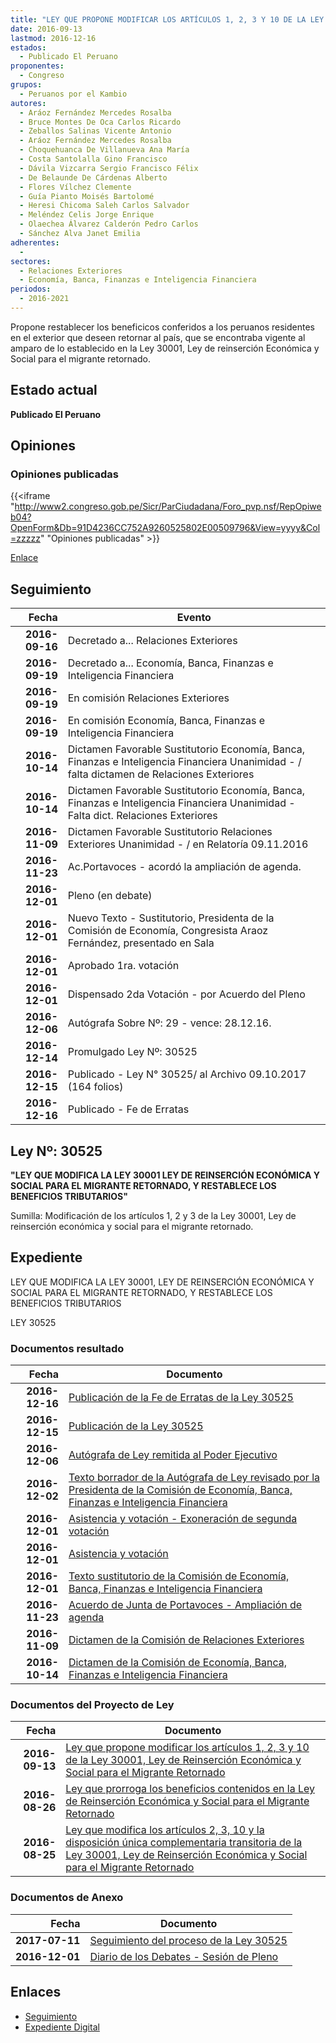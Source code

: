 ```yaml
---
title: "LEY QUE PROPONE MODIFICAR LOS ARTÍCULOS 1, 2, 3 Y 10 DE LA LEY 30001, LEY DE REINSERCIÓN ECONÓMICA Y SOCIAL PARA EL MIGRANTE RETORNADO"
date: 2016-09-13
lastmod: 2016-12-16
estados: 
  - Publicado El Peruano
proponentes: 
  - Congreso
grupos: 
  - Peruanos por el Kambio
autores: 
  - Aráoz Fernández Mercedes Rosalba
  - Bruce Montes De Oca Carlos Ricardo
  - Zeballos Salinas Vicente Antonio
  - Aráoz Fernández Mercedes Rosalba
  - Choquehuanca De Villanueva Ana María
  - Costa Santolalla Gino Francisco
  - Dávila Vizcarra Sergio Francisco Félix
  - De Belaunde De Cárdenas Alberto
  - Flores Vílchez Clemente
  - Guía Pianto Moisés Bartolomé
  - Heresi Chicoma Saleh Carlos Salvador
  - Meléndez Celis Jorge Enrique
  - Olaechea Álvarez Calderón Pedro Carlos
  - Sánchez Alva Janet Emilia
adherentes: 
  - 
sectores: 
  - Relaciones Exteriores
  - Economía, Banca, Finanzas e Inteligencia Financiera
periodos: 
  - 2016-2021
---
```


Propone restablecer los beneficicos conferidos a los peruanos residentes en el exterior que deseen retornar al país, que se encontraba vigente al amparo de lo establecido en la Ley 30001, Ley de reinserción Económica y Social para el migrante retornado.


## Estado actual

**Publicado El Peruano**

## Opiniones

### Opiniones publicadas

{{<iframe "http://www2.congreso.gob.pe/Sicr/ParCiudadana/Foro_pvp.nsf/RepOpiweb04?OpenForm&Db=91D4236CC752A9260525802E00509796&View=yyyy&Col=zzzzz" "Opiniones publicadas" >}}

[Enlace](http://www2.congreso.gob.pe/Sicr/ParCiudadana/Foro_pvp.nsf/RepOpiweb04?OpenForm&Db=91D4236CC752A9260525802E00509796&View=yyyy&Col=zzzzz)

## Seguimiento

| Fecha | Evento |
|------:|--------|
| **2016-09-16** | Decretado a... Relaciones Exteriores|
| **2016-09-19** | Decretado a... Economía, Banca, Finanzas e Inteligencia Financiera|
| **2016-09-19** | En comisión Relaciones Exteriores|
| **2016-09-19** | En comisión Economía, Banca, Finanzas e Inteligencia Financiera|
| **2016-10-14** | Dictamen Favorable Sustitutorio Economía, Banca, Finanzas e Inteligencia Financiera Unanimidad - / falta dictamen de Relaciones Exteriores|
| **2016-10-14** | Dictamen Favorable Sustitutorio Economía, Banca, Finanzas e Inteligencia Financiera Unanimidad - Falta dict. Relaciones Exteriores|
| **2016-11-09** | Dictamen Favorable Sustitutorio Relaciones Exteriores Unanimidad - / en Relatoría 09.11.2016|
| **2016-11-23** | Ac.Portavoces - acordó la ampliación de agenda.|
| **2016-12-01** | Pleno (en debate)|
| **2016-12-01** | Nuevo Texto - Sustitutorio, Presidenta de la Comisión de Economía, Congresista Araoz Fernández, presentado en Sala|
| **2016-12-01** | Aprobado 1ra. votación|
| **2016-12-01** | Dispensado 2da Votación - por Acuerdo del Pleno|
| **2016-12-06** | Autógrafa Sobre Nº: 29 - vence: 28.12.16.|
| **2016-12-14** | Promulgado Ley Nº: 30525|
| **2016-12-15** | Publicado - Ley N° 30525/ al Archivo 09.10.2017 (164 folios)|
| **2016-12-16** | Publicado - Fe de Erratas|

## Ley Nº: 30525

**"LEY QUE MODIFICA LA LEY 30001 LEY DE REINSERCIÓN ECONÓMICA Y SOCIAL PARA EL MIGRANTE RETORNADO, Y RESTABLECE LOS BENEFICIOS TRIBUTARIOS"**

Sumilla: Modificación de los artículos 1, 2 y 3 de la Ley 30001, Ley de reinserción económica y social para el migrante retornado.


## Expediente

LEY QUE MODIFICA LA LEY 30001, LEY DE REINSERCIÓN ECONÓMICA Y SOCIAL PARA EL MIGRANTE RETORNADO, Y RESTABLECE LOS BENEFICIOS TRIBUTARIOS

LEY 30525


### Documentos resultado

| Fecha | Documento |
|------:|--------|
| **2016-12-16** | [Publicación de la Fe de Erratas de la Ley 30525](http://www.leyes.congreso.gob.pe/Documentos/2016_2021/Fe_de_Erratas/Leyes/30525-FE.pdf) |
| **2016-12-15** | [Publicación de la Ley 30525](http://www.leyes.congreso.gob.pe/Documentos/2016_2021/ADLP/Normas_Legales/30525-LEY.pdf) |
| **2016-12-06** | [Autógrafa de Ley remitida al Poder Ejecutivo](http://www.leyes.congreso.gob.pe/Documentos/2016_2021/ADLP/Texto_Aprobado/AU0015420161206.pdf) |
| **2016-12-02** | [Texto borrador de la Autógrafa de Ley revisado por la Presidenta de la Comisión de Economía, Banca, Finanzas e Inteligencia Financiera](http://www.leyes.congreso.gob.pe/Documentos/2016_2021/Texto_Borrador_de_Autografa/BAU0015420161202.pdf) |
| **2016-12-01** | [Asistencia y votación - Exoneración de segunda votación](http://www.leyes.congreso.gob.pe/Documentos/2016_2021/Asistencia_y_Votacion/Proyectos_de_Ley/Exoneracion_de_Segunda_Votacion/ESV0015420161201..pdf) |
| **2016-12-01** | [Asistencia y votación](http://www.leyes.congreso.gob.pe/Documentos/2016_2021/Asistencia_y_Votacion/Proyectos_de_Ley/AV0015420161201..pdf) |
| **2016-12-01** | [Texto sustitutorio de la Comisión de Economía, Banca, Finanzas e Inteligencia Financiera](http://www.leyes.congreso.gob.pe/Documentos/2016_2021/Texto_Sustitutorio/Proyectos_de_Ley/TS0015420161201.pdf) |
| **2016-11-23** | [Acuerdo de Junta de Portavoces - Ampliación de agenda](http://www.leyes.congreso.gob.pe/Documentos/2016_2021/Acuerdos/Junta_Portavoces/AJP0015420161123.pdf) |
| **2016-11-09** | [Dictamen de la Comisión de Relaciones Exteriores](http://www.leyes.congreso.gob.pe/Documentos/2016_2021/Dictamenes/Proyectos_de_Ley/00154DC20MAY20161109..pdf) |
| **2016-10-14** | [Dictamen de la Comisión de Economía, Banca, Finanzas e Inteligencia Financiera](http://www.leyes.congreso.gob.pe/Documentos/2016_2021/Dictamenes/Proyectos_de_Ley/00154DC09MAY20161014_.pdf) |

### Documentos del Proyecto de Ley

| Fecha | Documento |
|------:|--------|
| **2016-09-13** | [Ley que propone modificar los artículos 1, 2, 3 y 10 de la Ley 30001, Ley de Reinserción Económica y Social para el Migrante Retornado](http://www.leyes.congreso.gob.pe/Documentos/2016_2021/Proyectos_de_Ley_y_de_Resoluciones_Legislativas/PL0024720160913..pdf) |
| **2016-08-26** | [Ley que prorroga los beneficios contenidos en la Ley de Reinserción Económica y Social para el Migrante Retornado](http://www.leyes.congreso.gob.pe/Documentos/2016_2021/Proyectos_de_Ley_y_de_Resoluciones_Legislativas/PL0016120160826..pdf) |
| **2016-08-25** | [Ley que modifica los artículos 2, 3, 10 y la disposición única complementaria transitoria de la Ley 30001, Ley de Reinserción Económica y Social para el Migrante Retornado](http://www.leyes.congreso.gob.pe/Documentos/2016_2021/Proyectos_de_Ley_y_de_Resoluciones_Legislativas/PL0015420160825..pdf) |

### Documentos de Anexo

| Fecha | Documento |
|------:|--------|
| **2017-07-11** | [Seguimiento del proceso de la Ley 30525](http://www.leyes.congreso.gob.pe/Documentos/2016_2021/Seguimiento_de_Proyectos_de_Ley/00154PL20170711.pdf) |
| **2016-12-01** | [Diario de los Debates - Sesión de Pleno](http://www.leyes.congreso.gob.pe/Documentos/2016_2021/ADLP/Diario_Debates/30525_DD.pdf) |

## Enlaces 

- [Seguimiento](http://www2.congreso.gob.pe/Sicr/TraDocEstProc/CLProLey2016.nsf/f7fff46988ca05b1052578e100829cc7/1029e8e014ee8f1f0525802e005559a1?OpenDocument)
- [Expediente Digital](http://www2.congreso.gob.pehttp://www2.congreso.gob.pe/Sicr/TraDocEstProc/CLProLey2016.nsf/f7fff46988ca05b1052578e100829cc7/1029e8e014ee8f1f0525802e005559a1?OpenDocument&Click=05257FB7005EB655.eb71d0cf91d8294e05256cdf006b5706/$Body/0.1C6C)
